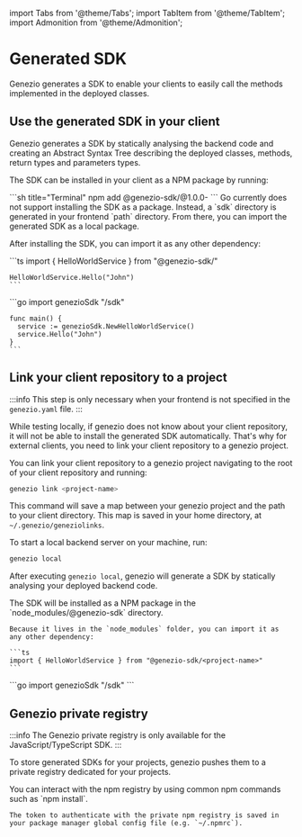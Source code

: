 import Tabs from '@theme/Tabs';
import TabItem from '@theme/TabItem';
import Admonition from '@theme/Admonition';

# Generated SDK

Genezio generates a SDK to enable your clients to easily call the methods implemented in the deployed classes.

## Use the generated SDK in your client

Genezio generates a SDK by statically analysing the backend code and creating an Abstract Syntax Tree describing the deployed classes, methods, return types and parameters types.

The SDK can be installed in your client as a NPM package by running:

<Tabs groupId="languages">
  <TabItem value="ts/js" label="TypeScript / JavaScript">
    ```sh title="Terminal"
    npm add @genezio-sdk/<project-name>@1.0.0-<environment>
    ```
  </TabItem>
  <TabItem value="go" label="Go">
    Go currently does not support installing the SDK as a package. Instead, a `sdk` directory is generated in your frontend `path` directory.
    From there, you can import the generated SDK as a local package. 
  </TabItem>
</Tabs>

After installing the SDK, you can import it as any other dependency:

<Tabs groupId="languages">
  <TabItem value="ts/js" label="TypeScript / JavaScript">
    ```ts
    import { HelloWorldService } from "@genezio-sdk/<project-name>"

    HelloWorldService.Hello("John")
    ```

  </TabItem>
  <TabItem value="go" label="Go">
    ```go
    import genezioSdk "<go-module-name>/sdk"

    func main() {
      service := genezioSdk.NewHelloWorldService()
      service.Hello("John")
    }
    ```

  </TabItem>
</Tabs>

## Link your client repository to a project

:::info
This step is only necessary when your frontend is not specified in the `genezio.yaml` file.
:::

While testing locally, if genezio does not know about your client repository, it will not be able to install the generated SDK automatically.
That's why for external clients, you need to link your client repository to a genezio project.

You can link your client repository to a genezio project navigating to the root of your client repository and running:

```sh title="Terminal"
genezio link <project-name>
```

This command will save a map between your genezio project and the path to your client directory. This map is saved in your home directory, at `~/.genezio/geneziolinks`.

To start a local backend server on your machine, run:

```sh title="Terminal"
genezio local
```

After executing `genezio local`, genezio will generate a SDK by statically analysing your deployed backend code.

<Tabs groupId="languages">
  <TabItem value="ts/js" label="TypeScript / JavaScript">
    The SDK will be installed as a NPM package in the `node_modules/@genezio-sdk` directory.

    Because it lives in the `node_modules` folder, you can import it as any other dependency:

    ```ts
    import { HelloWorldService } from "@genezio-sdk/<project-name>"
    ```

  </TabItem>
  <TabItem value="go" label="Go">
     ```go
     import genezioSdk "<go-module-name>/sdk"
     ```
  </TabItem>
</Tabs>

## Genezio private registry

:::info
The Genezio private registry is only available for the JavaScript/TypeScript SDK.
:::

To store generated SDKs for your projects, genezio pushes them to a private registry dedicated for your projects.

<Tabs groupId="languages">
  <TabItem value="ts/js" label="TypeScript / JavaScript">
    You can interact with the npm registry by using common npm commands such as `npm install`.

    The token to authenticate with the private npm registry is saved in your package manager global config file (e.g. `~/.npmrc`).

  </TabItem>
</Tabs>
